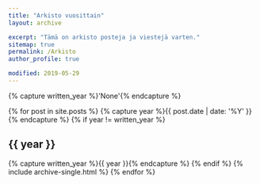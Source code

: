 ```yaml
---
title: "Arkisto vuosittain"
layout: archive

excerpt: "Tämä on arkisto posteja ja viestejä varten."
sitemap: true
permalink: /Arkisto
author_profile: true

modified: 2019-05-29
---
```


{% capture written_year %}'None'{% endcapture %}

{% for post in site.posts %}
  {% capture year %}{{ post.date | date: '%Y' }}{% endcapture %}
  {% if year != written_year %}
   <h2 id="{{ year | slugify }}" class="archive__subtitle">{{ year }}</h2>
   {% capture written_year %}{{ year }}{% endcapture %}
  {% endif %}
  {% include archive-single.html %}
{% endfor %}

